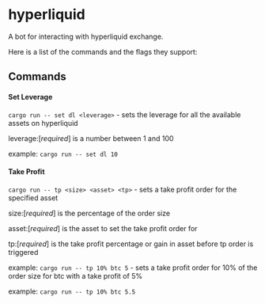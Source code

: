 # hyperliquid

A bot for interacting with hyperliquid exchange.

Here is a list of the commands and the flags they support:

## Commands

#### Set Leverage

`cargo run -- set dl <leverage>` - sets the leverage for all the available assets on hyperliquid

leverage:[_required_] is a number between 1 and 100

example: `cargo run -- set dl 10`

#### Take Profit

`cargo run -- tp <size> <asset> <tp>` - sets a take profit order for the specified asset

size:[_required_] is the percentage of the order size

asset:[_required_] is the asset to set the take profit order for

tp:[_required_] is the take profit percentage or gain in asset before tp order is triggered

example: `cargo run -- tp 10% btc 5` - sets a take profit order for 10% of the order size for btc with a take profit of 5%

example: `cargo run -- tp 10% btc 5.5`
